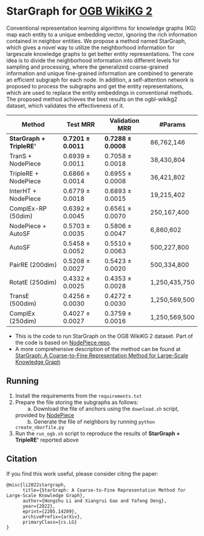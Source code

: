 # StarGraph for [OGB WikiKG 2](https://ogb.stanford.edu/docs/linkprop/#ogbl-wikikg2)

Conventional representation learning algorithms for knowledge graphs (KG) map each entity to a unique embedding vector, ignoring the rich information contained in neighbor entities. We propose a method named StarGraph, which gives a novel way to utilize the neighborhood information for largescale knowledge graphs to get better entity representations. The core idea is to divide the neighborhood information into different levels for sampling and processing, where the generalized coarse-grained information and unique fine-grained information are combined to generate an efficient subgraph for each node. In addition, a self-attention network is proposed to process the subgraphs and get the entity representations, which are used to replace the entity embeddings in conventional methods. The proposed method achieves the best results on the ogbl-wikikg2 dataset, which validates the effectiveness of it.

|Method|Test MRR|Validation MRR|#Params|
|-|-|-|-|
|**StarGraph + TripleRE'**|**0.7201 ± 0.0011**|**0.7288 ± 0.0008**|86,762,146|
|TranS + NodePiece|0.6939 ± 0.0011|0.7058 ± 0.0018|38,430,804|
|TripleRE + NodePiece|0.6866 ± 0.0014|0.6955 ± 0.0008|36,421,802|
|InterHT + NodePiece|0.6779 ± 0.0018|0.6893 ± 0.0015|19,215,402|
|ComplEx-RP (50dim)|0.6392 ± 0.0045|0.6561 ± 0.0070|250,167,400|
|NodePiece + AutoSF|0.5703 ± 0.0035|0.5806 ± 0.0047|6,860,602|
|AutoSF|0.5458 ± 0.0052|0.5510 ± 0.0063|500,227,800|
|PairRE (200dim)|0.5208 ± 0.0027|0.5423 ± 0.0020|500,334,800|
|RotatE (250dim)|0.4332 ± 0.0025|0.4353 ± 0.0028|1,250,435,750|
|TransE (500dim)|0.4256 ± 0.0030|0.4272 ± 0.0030|1,250,569,500|
|ComplEx (250dim)|0.4027 ± 0.0027|0.3759 ± 0.0016|1,250,569,500|


+ This is the code to run StarGraph on the OGB WikiKG 2 dataset. 
Part of the code is based on [NodePiece repo](https://github.com/migalkin/NodePiece/tree/main/ogb).
+ A more comprehensive description of the method can be found at [StarGraph: A Coarse-to-Fine Representation Method for Large-Scale Knowledge Graph](https://arxiv.org/abs/2205.14209)

## Running
1. Install the requirements from the `requirements.txt`
2. Prepare the file storing the subgraphs as follows:  
&emsp;&emsp; a. Download the file of anchors using the `download.sh` script, provided by [NodePiece](https://github.com/migalkin/NodePiece/blob/main/ogb/download.sh)  
&emsp;&emsp; b. Generate the file of neighbors by running `python create_nborfile.py`
3. Run the `run_ogb.sh` script to reproduce the results of **StarGraph + TripleRE'** reported above

## Citation
If you find this work useful, please consider citing the paper:
```
@misc{li2022stargraph,
      title={StarGraph: A Coarse-to-Fine Representation Method for Large-Scale Knowledge Graph}, 
      author={Hongzhu Li and Xiangrui Gao and Yafeng Deng},
      year={2022},
      eprint={2205.14209},
      archivePrefix={arXiv},
      primaryClass={cs.LG}
}
```

